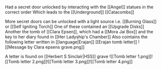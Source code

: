Had a secret door unlocked by interacting with the [[Angel]] statues in the correct order
Which leads to the [[Underground]] [[Catacombs]]

More secret doors can be unlocked with a light source i.e. [[Burning Glass]] or [[Self Igniting Torch]]
One of these contained an [[Upgrade Disks]]
Another the tomb of [[Clara Epsen]], which had a [[Mora Jai Box]] and the key to her diary found in [[Her Ladyship's Chamber]] 
Also cointains the following letter written in [[language|Erajan]] [[Erajan tomb letter]]
![[Message by Clara epsens grave.png]]



A letter is found on [[Herbert S Sinclair|HSS]] grave
![[Tomb letter 1.png]]![[Tomb letter 2.png]]![[Tomb letter 3.png]]![[Tomb letter 4.png]]